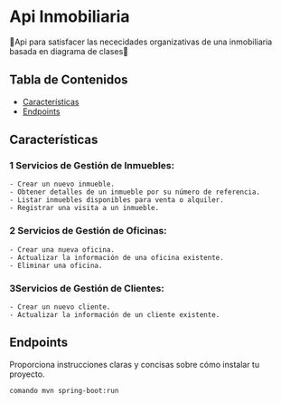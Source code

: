 # Api Inmobiliaria

🎉Api para satisfacer las nececidades organizativas de una inmobiliaria basada en diagrama de clases🎉

## Tabla de Contenidos

- [Características](#características)
- [Endpoints](#endpoints)

## Características

### 1 Servicios de Gestión de Inmuebles:

    - Crear un nuevo inmueble.
    - Obtener detalles de un inmueble por su número de referencia.
    - Listar inmuebles disponibles para venta o alquiler.
    - Registrar una visita a un inmueble.

### 2 Servicios de Gestión de Oficinas:

    - Crear una nueva oficina.
    - Actualizar la información de una oficina existente.
    - Eliminar una oficina.

### 3Servicios de Gestión de Clientes:

    - Crear un nuevo cliente.
    - Actualizar la información de un cliente existente.

## Endpoints

Proporciona instrucciones claras y concisas sobre cómo instalar tu proyecto.

```bash
comando mvn spring-boot:run